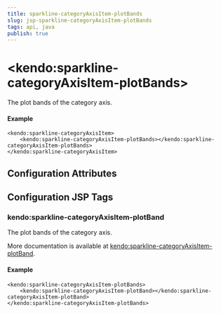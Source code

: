 ```yaml
---
title: sparkline-categoryAxisItem-plotBands
slug: jsp-sparkline-categoryAxisItem-plotBands
tags: api, java
publish: true
---
```


# \<kendo:sparkline-categoryAxisItem-plotBands\>

The plot bands of the category axis.

#### Example
    <kendo:sparkline-categoryAxisItem>
        <kendo:sparkline-categoryAxisItem-plotBands></kendo:sparkline-categoryAxisItem-plotBands>
    </kendo:sparkline-categoryAxisItem>

## Configuration Attributes


##  Configuration JSP Tags

### kendo:sparkline-categoryAxisItem-plotBand

The plot bands of the category axis.

More documentation is available at [kendo:sparkline-categoryAxisItem-plotBand](sparkline/categoryaxisitem-plotband).

#### Example

    <kendo:sparkline-categoryAxisItem-plotBands>
        <kendo:sparkline-categoryAxisItem-plotBand></kendo:sparkline-categoryAxisItem-plotBand>
    </kendo:sparkline-categoryAxisItem-plotBands>

 
